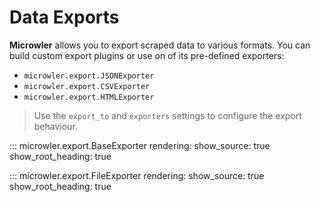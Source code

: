 # Data Exports
**Microwler** allows you to export scraped data to various formats.
You can build custom export plugins or use on of its pre-defined exporters:

- `microwler.export.JSONExporter`
- `microwler.export.CSVExporter`
- `microwler.export.HTMLExporter`

> Use the `export_to` and `exporters` settings to configure the export behaviour.


::: microwler.export.BaseExporter
    rendering:
      show_source: true
      show_root_heading: true

::: microwler.export.FileExporter
    rendering:
      show_source: true
      show_root_heading: true
